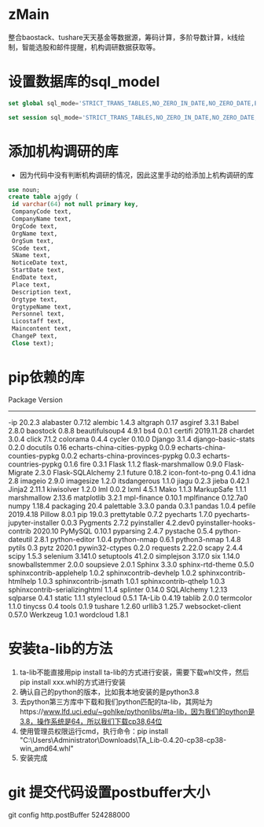 # zMain
[个人学习]:整合baostack、tushare天天基金等数据源，筹码计算，多阶导数计算，k线绘制，智能选股和邮件提醒，机构调研数据获取等。

整合baostack、tushare天天基金等数据源，筹码计算，多阶导数计算，k线绘制，智能选股和邮件提醒，机构调研数据获取等。

# 设置数据库的sql_model
```sql
set global sql_mode='STRICT_TRANS_TABLES,NO_ZERO_IN_DATE,NO_ZERO_DATE,ERROR_FOR_DIVISION_BY_ZERO,NO_ENGINE_SUBSTITUTION';

set session sql_mode='STRICT_TRANS_TABLES,NO_ZERO_IN_DATE,NO_ZERO_DATE,ERROR_FOR_DIVISION_BY_ZERO,NO_ENGINE_SUBSTITUTION';
```

# 添加机构调研的库
- 因为代码中没有判断机构调研的情况，因此这里手动的给添加上机构调研的库
```sql
use noun;
create table ajgdy (
 id varchar(64) not null primary key,
 CompanyCode text,
 CompanyName text,
 OrgCode text,
 OrgName text,
 OrgSum text,
 SCode text,
 SName text,
 NoticeDate text,
 StartDate text,
 EndDate text,
 Place text,
 Description text,
 Orgtype text,
 OrgtypeName text,
 Personnel text,
 Licostaff text,
 Maincontent text,
 ChangeP text,
 Close text);
```

# pip依赖的库
Package                       Version
----------------------------- ----------
-ip                           20.2.3
alabaster                     0.7.12
alembic                       1.4.3
altgraph                      0.17
asgiref                       3.3.1
Babel                         2.8.0
baostock                      0.8.8
beautifulsoup4                4.9.1
bs4                           0.0.1
certifi                       2019.11.28
chardet                       3.0.4
click                         7.1.2
colorama                      0.4.4
cycler                        0.10.0
Django                        3.1.4
django-basic-stats            0.2.0
docutils                      0.16
echarts-china-cities-pypkg    0.0.9
echarts-china-counties-pypkg  0.0.2
echarts-china-provinces-pypkg 0.0.3
echarts-countries-pypkg       0.1.6
fire                          0.3.1
Flask                         1.1.2
flask-marshmallow             0.9.0
Flask-Migrate                 2.3.0
Flask-SQLAlchemy              2.1
future                        0.18.2
icon-font-to-png              0.4.1
idna                          2.8
imageio                       2.9.0
imagesize                     1.2.0
itsdangerous                  1.1.0
jiagu                         0.2.3
jieba                         0.42.1
Jinja2                        2.11.1
kiwisolver                    1.2.0
lml                           0.0.2
lxml                          4.5.1
Mako                          1.1.3
MarkupSafe                    1.1.1
marshmallow                   2.13.6
matplotlib                    3.2.1
mpl-finance                   0.10.1
mplfinance                    0.12.7a0
numpy                         1.18.4
packaging                     20.4
palettable                    3.3.0
panda                         0.3.1
pandas                        1.0.4
pefile                        2019.4.18
Pillow                        8.0.1
pip                           19.0.3
prettytable                   0.7.2
pyecharts                     1.7.0
pyecharts-jupyter-installer   0.0.3
Pygments                      2.7.2
pyinstaller                   4.2.dev0
pyinstaller-hooks-contrib     2020.10
PyMySQL                       0.10.1
pyparsing                     2.4.7
pystache                      0.5.4
python-dateutil               2.8.1
python-editor                 1.0.4
python-nmap                   0.6.1
python3-nmap                  1.4.8
pytils                        0.3
pytz                          2020.1
pywin32-ctypes                0.2.0
requests                      2.22.0
scapy                         2.4.4
scipy                         1.5.3
selenium                      3.141.0
setuptools                    41.2.0
simplejson                    3.17.0
six                           1.14.0
snowballstemmer               2.0.0
soupsieve                     2.0.1
Sphinx                        3.3.0
sphinx-rtd-theme              0.5.0
sphinxcontrib-applehelp       1.0.2
sphinxcontrib-devhelp         1.0.2
sphinxcontrib-htmlhelp        1.0.3
sphinxcontrib-jsmath          1.0.1
sphinxcontrib-qthelp          1.0.3
sphinxcontrib-serializinghtml 1.1.4
splinter                      0.14.0
SQLAlchemy                    1.2.13
sqlparse                      0.4.1
static                        1.1.1
stylecloud                    0.5.1
TA-Lib                        0.4.19
tablib                        2.0.0
termcolor                     1.1.0
tinycss                       0.4
tools                         0.1.9
tushare                       1.2.60
urllib3                       1.25.7
websocket-client              0.57.0
Werkzeug                      1.0.1
wordcloud                     1.8.1


# 安装ta-lib的方法
1. ta-lib不能直接用pip install ta-lib的方式进行安装，需要下载whl文件，然后pip install xxx.whl的方式进行安装
2. 确认自己的python的版本，比如我本地安装的是python3.8
3. 去python第三方库中下载和我们python匹配的ta-lib，其网址为https://www.lfd.uci.edu/~gohlke/pythonlibs/#ta-lib，因为我们的python是3.8，操作系统是64，所以我们下载cp38,64位
4. 使用管理员权限运行cmd，执行命令：pip install "C:\Users\Administrator\Downloads\TA_Lib-0.4.20-cp38-cp38-win_amd64.whl"
5. 安装完成

# git 提交代码设置postbuffer大小
git config http.postBuffer 524288000

